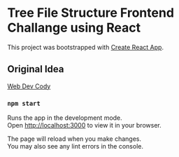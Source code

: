 # Tree File Structure Frontend Challange using React

This project was bootstrapped with [Create React App](https://github.com/facebook/create-react-app).

## Original Idea

[Web Dev Cody](https://youtu.be/ixgxx_um8r8)

### `npm start`

Runs the app in the development mode.\
Open [http://localhost:3000](http://localhost:3000) to view it in your browser.

The page will reload when you make changes.\
You may also see any lint errors in the console.
